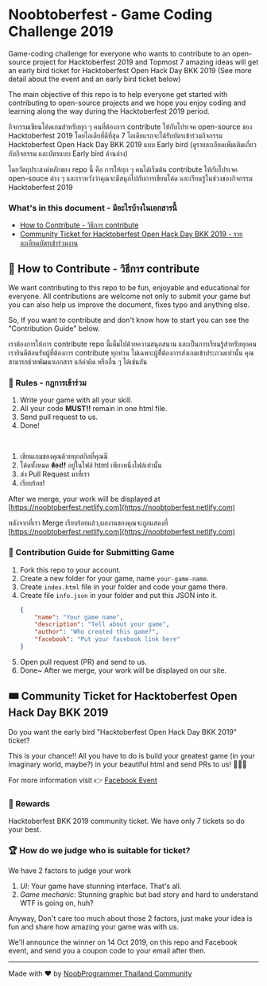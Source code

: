 # Noobtoberfest - Game Coding Challenge 2019
Game-coding challenge for everyone who wants to contribute to an open-source project for Hacktoberfest 2019 and Topmost 7 amazing ideas will get an early bird ticket for Hacktoberfest Open Hack Day BKK 2019 (See more detail about the event and an early bird ticket below)

The main objective of this repo is to help everyone get started with contributing to open-source projects and we hope you enjoy coding and learning along the way during the Hacktoberfest 2019 period.

กิจกรรมเขียนโค้ดเกมสำหรับทุก ๆ คนที่ต้องการ contribute ให้กับโปรเจค open-source ของ Hacktoberfest 2019 โดยไอเดียที่ดีที่สุด 7 ไอเดียแรกจะได้รับบัตรเข้าร่วมกิจกรรม Hacktoberfest Open Hack Day BKK 2019 แบบ Early bird (ดูรายละเอียดเพิ่มเติมเกี่ยวกับกิจกรรม และบัตรแบบ Early bird ด้านล่าง)

โดยวัตถุประสงค์หลักของ repo นี้ คือ การให้ทุก ๆ คนได้เริ่มต้น contribute ให้กับโปรเจค open-souce ต่าง ๆ และเราหวังว่าคุณจะมีสนุกไปกับการเขียนโค้ด และเรียนรู้ในช่วงของกิจกรรม Hacktoberfest 2019

### What's in this document - มีอะไรบ้างในเอกสารนี้
- [How to Contribute - วิธีการ contribute](https://github.com/chunza2542/noobtoberfest#-how-to-contribute) 
- [Community Ticket for Hacktoberfest Open Hack Day BKK 2019 - รายละเอียดบัตรเข้าร่วมงาน](https://github.com/chunza2542/noobtoberfest#-community-ticket-for-hacktoberfest-open-hack-day-bkk-2019)

## 🤝 How to Contribute - วิธีการ contribute
We want contributing to this repo to be fun, enjoyable and educational for everyone. All contributions are welcome not only to submit your game but you can also help us improve the document, fixes typo and anything else.

So, If you want to contribute and don't know how to start you can see the "Contribution Guide" below.

เราต้องการให้การ contribute repo นี้เต็มไปด้วยความสนุกสนาน และเป็นการเรียนรู้สำหรับทุกคน เรายินดีต้อนรับผู้ที่ต้องการ contribute ทุกท่าน ไม่เฉพาะผู้ที่ิต้องการส่งเกมเข้าประกวดเท่านั้น คุณสามารถช่วยพัฒนาเอกสาร แก้คำผิด หรืออื่น ๆ ได้เช่นกัน

### 📝 Rules - กฎการเข้าร่วม

1. Write your game with all your skill.
2. All your code **MUST!!** remain in one html file.
3. Send pull request to us.
4. Done!

&nbsp;
1. เขียนเกมของคุณด้วยทุกสกิลที่คุณมี
2. โค้ดทั้งหมด **ต้อง!!** อยู่ในไฟล์ html เพียงหนึ่งไฟล์เท่านั้น
3. ส่ง Pull Request มาที่เรา
4. เรียบร้อย!

After we merge, your work will be displayed at [https://noobtoberfest.netlify.com](https://noobtoberfest.netlify.com)

หลังจากที่เรา Merge เรียบร้อยแล้ว,ผลงานของคุณจะถูกแสดงที่ [https://noobtoberfest.netlify.com](https://noobtoberfest.netlify.com)

### 🤖 ‍Contribution Guide for Submitting Game
1. Fork this repo to your account.
2. Create a new folder for your game, name `your-game-name`.
3. Create `index.html` file in your folder and code your game there.
4. Create file `info.json` in your folder and put this JSON into it.
	```json
	{
		"name": "Your game name",
		"description": "Tell about your game",
		"author": "Who created this game?",
		"facebook": "Put your facebook link here"
	}
	```
5. Open pull request (PR) and send to us.
6. Done~ After we merge, your work will be displayed on our site.


## 🎟 Community Ticket for Hacktoberfest Open Hack Day BKK 2019

Do you want the early bird "Hacktoberfest Open Hack Day BKK 2019" ticket?

This is your chance!! All you have to do is build your greatest game (in your imaginary world, maybe?) in your beautiful html and send PRs to us! 👏👏👏

For more information visit 👉 [Facebook Event](https://www.facebook.com/events/522162471684850/)

### 🥇 Rewards

Hacktoberfest BKK 2019 community ticket. We have only 7 tickets so do your best.

### 🏆 How do we judge who is suitable for ticket?

We have 2 factors to judge your work

1. *UI*: Your game have stunning interface. That's all.
2. *Game mechanic*: Stunning graphic but bad story and hard to understand WTF is going on, huh?

Anyway, Don't care too much about those 2 factors, just make your idea is fun and share how amazing your game was with us.

We'll announce the winner on 14 Oct 2019, on this repo and Facebook event, and send you a coupon code to your email after then.

---

Made with ❤️ by [NoobProgrammer Thailand Community](https://www.facebook.com/groups/noobprogrammer/)
